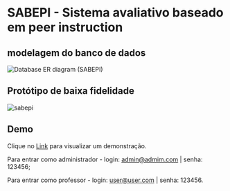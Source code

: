 # SABEPI - Sistema avaliativo baseado em peer instruction



## modelagem do banco de dados

![Database ER diagram (SABEPI)](https://user-images.githubusercontent.com/54286685/172675604-a7aee75f-0dea-4e7d-904f-9985e845cb8c.png)


## Protótipo de baixa fidelidade

![sabepi](https://user-images.githubusercontent.com/54286685/160935566-b0726bdd-ba31-4e25-86ec-b74a0a44b8fe.png)

## Demo

Clique no [Link](https://warm-wildwood-03552.herokuapp.com/) para visualizar um demonstração.

 Para entrar como administrador - login: admin@admim.com | senha: 123456;

 Para entrar como professor - login: user@user.com  | senha: 123456.
 
